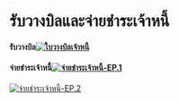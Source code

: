# รับวางบิลและจ่ายชำระเจ้าหนี้

#### รับวางบิล[![ใบวางบิลเจ้าหนี้](/images/ใบวางบิลเจ้าหนี้.jpg)](/images/ใบวางบิลเจ้าหนี้.jpg)

#### จ่ายชำระเจ้าหนี้[![จ่ายชำระเจ้าหนี้-EP.1](/images/จ่ายชำระเจ้าหนี้-EP.1.jpg)](/images/จ่ายชำระเจ้าหนี้-EP.1.jpg)
[![จ่ายชำระเจ้าหนี้-EP.2](/images/จ่ายชำระเจ้าหนี้-EP.2.jpg)](/images/จ่ายชำระเจ้าหนี้-EP.2.jpg)









